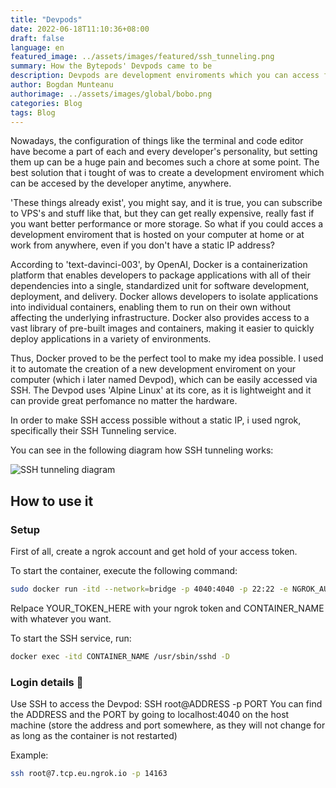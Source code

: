 ```yaml
---
title: "Devpods"
date: 2022-06-18T11:10:36+08:00
draft: false
language: en
featured_image: ../assets/images/featured/ssh_tunneling.png
summary: How the Bytepods' Devpods came to be
description: Devpods are development enviroments which you can access from anywhere, just as VPS's, but free.
author: Bogdan Munteanu
authorimage: ../assets/images/global/bobo.png
categories: Blog
tags: Blog
---
```


Nowadays, the configuration of things like the terminal and code editor have become a part of each and every developer's personality, but setting them up can be a huge pain and becomes such a chore at some point. The best solution that i tought of was to create a development enviroment which can be accesed by the developer anytime, anywhere.

'These things already exist', you might say, and it is true, you can subscribe to VPS's and stuff like that, but they can get really expensive, really fast if you want better performance or more storage. So what if you could acces a development enviroment that is hosted on your computer at home or at work from anywhere, even if you don't have a static IP address?

According to 'text-davinci-003', by OpenAI, Docker is a containerization platform that enables developers to package applications with all of their dependencies into a single, standardized unit for software development, deployment, and delivery. Docker allows developers to isolate applications into individual containers, enabling them to run on their own without affecting the underlying infrastructure. Docker also provides access to a vast library of pre-built images and containers, making it easier to quickly deploy applications in a variety of environments.

Thus, Docker proved to be the perfect tool to make my idea possible. I used it to automate the creation of a new development enviroment on your computer (which i later named Devpod), which can be easily accessed via SSH. The Devpod uses 'Alpine Linux' at its core, as it is lightweight and it can provide great perfomance no matter the hardware.

In order to make SSH access possible without a static IP, i used ngrok, specifically their SSH Tunneling service.

You can see in the following diagram how SSH tunneling works:

![SSH tunneling diagram](/img/ssh_tunneling.png "SSH tunneling diagram")

## How to use it

### Setup

First of all, create a ngrok account and get hold of your access token.

To start the container, execute the following command:

```sh
sudo docker run -itd --network=bridge -p 4040:4040 -p 22:22 -e NGROK_AUTHTOKEN=YOUR_TOKEN_HERE --name CONTAINER_NAME bogdanmnt/bytepods tcp 22
```

Relpace YOUR_TOKEN_HERE with your ngrok token and CONTAINER_NAME with whatever you want.

To start the SSH service, run:

```sh
docker exec -itd CONTAINER_NAME /usr/sbin/sshd -D
```

### Login details 👋

Use SSH to access the Devpod: SSH root@ADDRESS -p PORT You can find the ADDRESS and the PORT by going to localhost:4040 on the host machine (store the address and port somewhere, as they will not change for as long as the container is not restarted)

Example:

```sh
ssh root@7.tcp.eu.ngrok.io -p 14163
```
